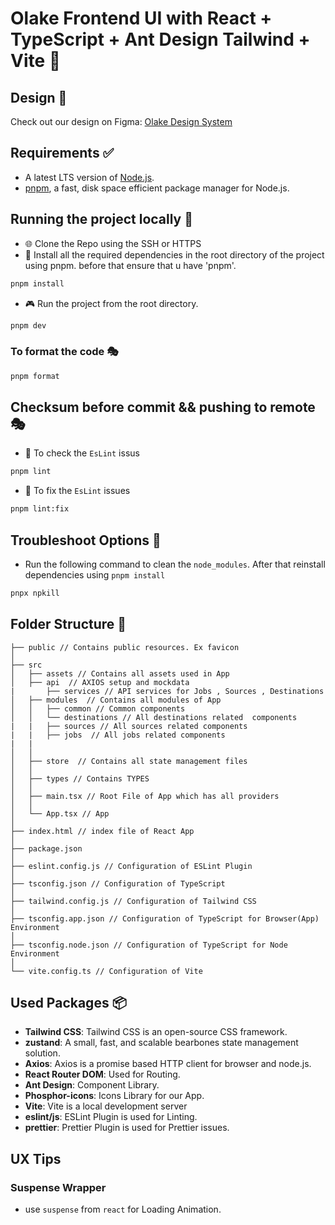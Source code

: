 # Olake Frontend UI with React + TypeScript + Ant Design Tailwind + Vite 🌈

## Design 🎨

Check out our design on Figma:
[Olake Design System](https://www.figma.com/design/FwLnU97I8LjtYNREPyYofc/Olake%2FDesign%2FCommunity?node-id=0-1&p=f&t=oOQMWCyXF6rzMzT1-0)

## Requirements ✅

- A latest LTS version of [Node.js](https://nodejs.org/en/download/).
- [pnpm](https://pnpm.io/installation), a fast, disk space efficient package manager for Node.js.

## Running the project locally 🚀

- 🌐 Clone the Repo using the SSH or HTTPS
- 🎉 Install all the required dependencies in the root directory of the project using pnpm. before that ensure that u have 'pnpm'.

```bash
pnpm install
```

- 🎮 Run the project from the root directory.

```bash
pnpm dev
```

### To format the code 🎭

```bash
pnpm format
```

## Checksum before commit && pushing to remote 🎭

- 📝 To check the `EsLint` issus

```bash
pnpm lint
```

- 🎨 To fix the `EsLint` issues

```bash
pnpm lint:fix
```

## Troubleshoot Options 🚨

- Run the following command to clean the `node_modules`. After that reinstall dependencies using `pnpm install`

```bash
pnpx npkill
```

## Folder Structure 📁

```text
├── public // Contains public resources. Ex favicon
│
├── src
│   ├── assets // Contains all assets used in App
│   ├── api  // AXIOS setup and mockdata
|       ├── services // API services for Jobs , Sources , Destinations
│   ├── modules  // Contains all modules of App
│   │   ├── common // Common components
│   │   └── destinations // All destinations related  components
|   |   ├── sources // All sources related components
|   |   ├── jobs  // All jobs related components
|	|
│   │
│   ├── store  // Contains all state management files
│   │
│   ├── types // Contains TYPES
│   │
│   ├── main.tsx // Root File of App which has all providers
│   │
│   └── App.tsx // App
│
├── index.html // index file of React App
│
├── package.json
│
├── eslint.config.js // Configuration of ESLint Plugin
│
├── tsconfig.json // Configuration of TypeScript
│
├── tailwind.config.js // Configuration of Tailwind CSS
│
├── tsconfig.app.json // Configuration of TypeScript for Browser(App) Environment
│
├── tsconfig.node.json // Configuration of TypeScript for Node Environment
│
└── vite.config.ts // Configuration of Vite
```

## Used Packages 📦

- **Tailwind CSS**: Tailwind CSS is an open-source CSS framework.
- **zustand**: A small, fast, and scalable bearbones state management solution.
- **Axios**: Axios is a promise based HTTP client for browser and node.js.
- **React Router DOM**: Used for Routing.
- **Ant Design**: Component Library.
- **Phosphor-icons**: Icons Library for our App.
- **Vite**: Vite is a local development server
- **eslint/js**: ESLint Plugin is used for Linting.
- **prettier**: Prettier Plugin is used for Prettier issues.

## UX Tips

### Suspense Wrapper

- use `suspense` from `react` for Loading Animation.

